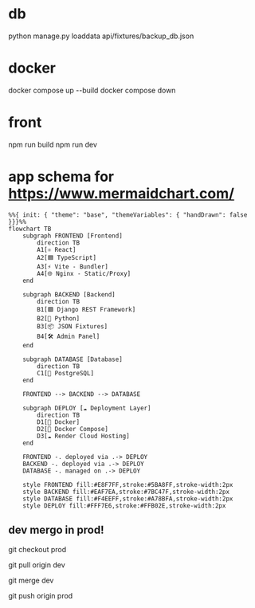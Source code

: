 # db
python manage.py loaddata api/fixtures/backup_db.json

# docker
docker compose up --build
docker compose down

# front
npm run build
npm run dev

# app schema for https://www.mermaidchart.com/
```mermaid
%%{ init: { "theme": "base", "themeVariables": { "handDrawn": false }}}%%
flowchart TB
    subgraph FRONTEND [Frontend]
        direction TB
        A1[⚛ React] 
        A2[🟦 TypeScript] 
        A3[⚡ Vite - Bundler]
        A4[🌐 Nginx - Static/Proxy]
    end

    subgraph BACKEND [Backend]
        direction TB
        B1[🟩 Django REST Framework] 
        B2[🐍 Python]
        B3[📦 JSON Fixtures]
        B4[🛠 Admin Panel]
    end

    subgraph DATABASE [Database]
        direction TB
        C1[🐘 PostgreSQL] 
    end

    FRONTEND --> BACKEND --> DATABASE

    subgraph DEPLOY [☁ Deployment Layer]
        direction TB
        D1[🐳 Docker] 
        D2[🧩 Docker Compose] 
        D3[☁ Render Cloud Hosting]
    end

    FRONTEND -. deployed via .-> DEPLOY
    BACKEND -. deployed via .-> DEPLOY
    DATABASE -. managed on .-> DEPLOY

    style FRONTEND fill:#E8F7FF,stroke:#5BA8FF,stroke-width:2px
    style BACKEND fill:#EAF7EA,stroke:#7BC47F,stroke-width:2px
    style DATABASE fill:#F4EEFF,stroke:#A78BFA,stroke-width:2px
    style DEPLOY fill:#FFF7E6,stroke:#FFB02E,stroke-width:2px
```

## dev mergo in prod!

git checkout prod  

git pull origin dev  

git merge dev  

git push origin prod